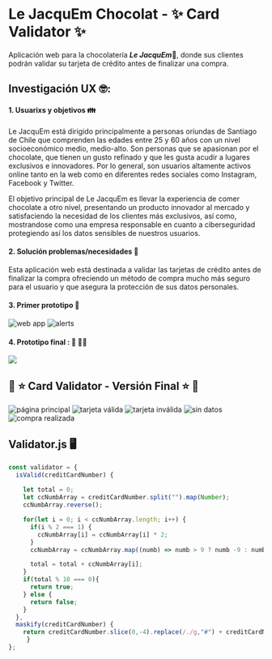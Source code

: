 <!--Un título con el nombre de tu proyecto.
Un resumen de 1 o 2 líneas de qué se trata tu proyecto.
La imagen final de tu proyecto.
Investigación UX:
Explicar quiénes son los usuarios y los objetivos en relación con el producto.
Explicar cómo el producto soluciona los problemas/necesidades de dichos usuarios.
Luego colocarás la foto de tu primer prototipo en papel.
Agregar un resumen del feedback recibido indicando las mejoras a realizar.
Imagen del prototipo final.-->
# Le JacquEm Chocolat - :sparkles: Card Validator :sparkles:
Aplicación web para la chocolatería ***Le JacquEm***:chocolate_bar:, donde sus clientes podrán validar su tarjeta de crédito antes de finalizar una compra. 

## Investigación UX :nerd_face:: 

#### 1. Usuarixs y objetivos :family:
Le JacquEm está dirigido principalmente a personas oriundas de Santiago de Chile que comprenden las edades entre 25 y 60 años con un nivel socioeconómico medio, medio-alto. Son personas que se apasionan por el chocolate, que tienen un gusto refinado y que les gusta acudir a lugares exclusivos e innovadores. Por lo general, son usuarios altamente activos online tanto en la web como en diferentes redes sociales como Instagram, Facebook y Twitter.

El objetivo principal de Le JacquEm es llevar la experiencia de comer chocolate a otro nivel, presentando un producto innovador al mercado y satisfaciendo la necesidad de los clientes más exclusivos, así como, mostrandose como una empresa responsable en cuanto a ciberseguridad protegiendo así los datos sensibles de nuestros usuarios.

#### 2. Solución problemas/necesidades :thinking:
Esta aplicación web está destinada a validar las tarjetas de crédito antes de finalizar la compra ofreciendo un método de compra mucho más seguro para el usuario y que asegura la protección de sus datos personales. 

#### 3. Primer prototipo :pleading_face:
![web app](src/assets/readme/prototipo1.png)
![alerts](src/assets/readme/prototipo2.png)

#### 4. Prototipo final :  :100: :woman_technologist:
![](assets/readme/prototipo_final.png)

## :star2: :star: Card Validator - Versión Final :star: :star2:
![página principal](src/assets/readme/final1.png)
![tarjeta válida](src/assets/readme/final2.png)
![tarjeta inválida](src/assets/readme/final3.png)
![sin datos](src/assets/readme/final4.png)
![compra realizada](src/assets/readme/final5.png)

## Validator.js :desktop_computer:
```javascript
const validator = {
  isValid(creditCardNumber) {
  
    let total = 0;
    let ccNumbArray = creditCardNumber.split("").map(Number);
    ccNumbArray.reverse();

    for(let i = 0; i < ccNumbArray.length; i++) {
      if(i % 2 === 1) {
        ccNumbArray[i] = ccNumbArray[i] * 2;
      }
      ccNumbArray = ccNumbArray.map((numb) => numb > 9 ? numb -9 : numb);

      total = total + ccNumbArray[i];   
    }
    if(total % 10 === 0){
      return true;
    } else {
      return false;
    }
  },
  maskify(creditCardNumber) {
    return creditCardNumber.slice(0,-4).replace(/./g,"#") + creditCardNumber.slice(-4);
     }
};
```